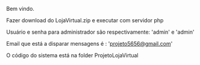 Bem vindo.

Fazer download do LojaVirtual.zip e executar com servidor php

Usuário e senha para administrador são respectivamente: 'admin' e 'admin'

Email que está a disparar mensagens é : 'projeto5656@gmail.com'

O código do sistema está na folder ProjetoLojaVirtual



